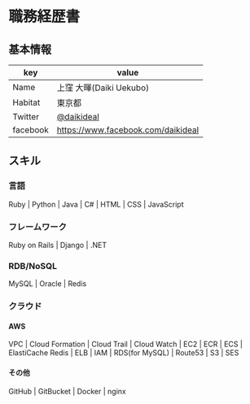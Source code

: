 # 職務経歴書

## 基本情報

|key|value|
|---|---|
|Name|上窪 大暉(Daiki Uekubo)|
|Habitat|東京都|
|Twitter|[@daikideal](https://twitter.com/daikideal)|
|facebook|https://www.facebook.com/daikideal|

## スキル

### 言語

Ruby | Python | Java | C# | HTML | CSS | JavaScript

### フレームワーク

Ruby on Rails | Django | .NET

### RDB/NoSQL

MySQL | Oracle | Redis

### クラウド

#### AWS

VPC | Cloud Formation | Cloud Trail | Cloud Watch | EC2 | ECR | ECS | ElastiCache Redis | ELB | IAM | RDS(for MySQL) | Route53 | S3 | SES 

#### その他

GitHub | GitBucket | Docker | nginx
